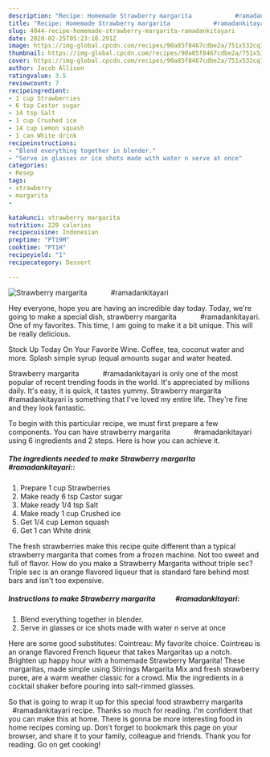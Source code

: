 ```yaml
---
description: "Recipe: Homemade Strawberry margarita            #ramadankitayari"
title: "Recipe: Homemade Strawberry margarita            #ramadankitayari"
slug: 4044-recipe-homemade-strawberry-margarita-ramadankitayari
date: 2020-02-25T05:23:10.291Z
image: https://img-global.cpcdn.com/recipes/90a85f8467cdbe2a/751x532cq70/strawberry-margarita-ramadankitayari-recipe-main-photo.jpg
thumbnail: https://img-global.cpcdn.com/recipes/90a85f8467cdbe2a/751x532cq70/strawberry-margarita-ramadankitayari-recipe-main-photo.jpg
cover: https://img-global.cpcdn.com/recipes/90a85f8467cdbe2a/751x532cq70/strawberry-margarita-ramadankitayari-recipe-main-photo.jpg
author: Jacob Allison
ratingvalue: 3.5
reviewcount: 7
recipeingredient:
- 1 cup Strawberries
- 6 tsp Castor sugar
- 14 tsp Salt
- 1 cup Crushed ice
- 14 cup Lemon squash
- 1 can White drink
recipeinstructions:
- "Blend everything together in blender."
- "Serve in glasses or ice shots made with water n serve at once"
categories:
- Resep
tags:
- strawberry
- margarita
- 

katakunci: strawberry margarita 
nutrition: 229 calories
recipecuisine: Indonesian
preptime: "PT19M"
cooktime: "PT1H"
recipeyield: "1"
recipecategory: Dessert

---
```



![Strawberry margarita            #ramadankitayari](https://img-global.cpcdn.com/recipes/90a85f8467cdbe2a/751x532cq70/strawberry-margarita-ramadankitayari-recipe-main-photo.jpg)

Hey everyone, hope you are having an incredible day today. Today, we're going to make a special dish, strawberry margarita            #ramadankitayari. One of my favorites. This time, I am going to make it a bit unique. This will be really delicious.

Stock Up Today On Your Favorite Wine. Coffee, tea, coconut water and more. Splash simple syrup (equal amounts sugar and water heated.

Strawberry margarita            #ramadankitayari is only one of the most popular of recent trending foods in the world. It's appreciated by millions daily. It's easy, it is quick, it tastes yummy. Strawberry margarita            #ramadankitayari is something that I've loved my entire life. They're fine and they look fantastic.


To begin with this particular recipe, we must first prepare a few components. You can have strawberry margarita            #ramadankitayari using 6 ingredients and 2 steps. Here is how you can achieve it.

##### The ingredients needed to make Strawberry margarita            #ramadankitayari::

1. Prepare 1 cup Strawberries
1. Make ready 6 tsp Castor sugar
1. Make ready 1/4 tsp Salt
1. Make ready 1 cup Crushed ice
1. Get 1/4 cup Lemon squash
1. Get 1 can White drink


The fresh strawberries make this recipe quite different than a typical strawberry margarita that comes from a frozen machine. Not too sweet and full of flavor. How do you make a Strawberry Margarita without triple sec? Triple sec is an orange flavored liqueur that is standard fare behind most bars and isn&#39;t too expensive. 

##### Instructions to make Strawberry margarita            #ramadankitayari:

1. Blend everything together in blender.
1. Serve in glasses or ice shots made with water n serve at once


Here are some good substitutes: Cointreau: My favorite choice. Cointreau is an orange flavored French liqueur that takes Margaritas up a notch. Brighten up happy hour with a homemade Strawberry Margarita! These margaritas, made simple using Stirrings Margarita Mix and fresh strawberry puree, are a warm weather classic for a crowd. Mix the ingredients in a cocktail shaker before pouring into salt-rimmed glasses. 

So that is going to wrap it up for this special food strawberry margarita            #ramadankitayari recipe. Thanks so much for reading. I'm confident that you can make this at home. There is gonna be more interesting food in home recipes coming up. Don't forget to bookmark this page on your browser, and share it to your family, colleague and friends. Thank you for reading. Go on get cooking!
